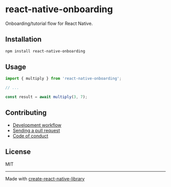 # react-native-onboarding

Onboarding/tutorial flow for React Native.

## Installation


```sh
npm install react-native-onboarding
```


## Usage


```js
import { multiply } from 'react-native-onboarding';

// ...

const result = await multiply(3, 7);
```


## Contributing

- [Development workflow](CONTRIBUTING.md#development-workflow)
- [Sending a pull request](CONTRIBUTING.md#sending-a-pull-request)
- [Code of conduct](CODE_OF_CONDUCT.md)

## License

MIT

---

Made with [create-react-native-library](https://github.com/callstack/react-native-builder-bob)
